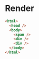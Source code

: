 # Render
```html
<html>
  <head />
  <body>
    <span />
    <div />
    <div />
  </body>
</html>
```
